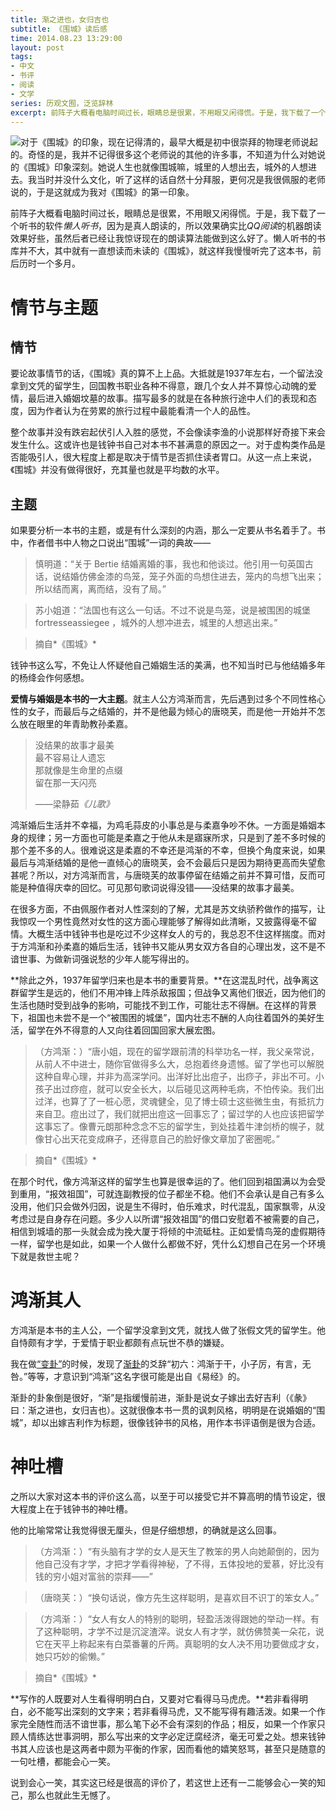 ```yaml
---
title: 渐之进也，女归吉也
subtitle: 《围城》读后感
time: 2014.08.23 13:29:00
layout: post
tags:
- 中文
- 书评
- 阅读
- 文学
series: 历观文囿，泛览辞林
excerpt: 前阵子大概看电脑时间过长，眼睛总是很累，不用眼又闲得慌。于是，我下载了一个听书的软件*懒人听书*，因为是真人朗读的，所以效果确实比*QQ阅读*的机器朗读效果好些，虽然后者已经让我惊讶现在的朗读算法能做到这么好了。懒人听书的书库并不大，其中就有一直想读而未读的《围城》，就这样我慢慢听完了这本书，前后历时一个多月。
---
```


<a href="http://book.douban.com/subject/1008145/" target="_blank"><img class="book-img" src="{{ site.url }}/img/loading.gif" data-src="http://img3.douban.com/lpic/s1070222.jpg" /></a>对于《围城》的印象，现在记得清的，最早大概是初中很崇拜的物理老师说起的。奇怪的是，我并不记得很多这个老师说的其他的许多事，不知道为什么对她说的《围城》印象深刻。她说人生也就像围城嘛，城里的人想出去，城外的人想进去。我当时并没什么文化，听了这样的话自然十分拜服，更何况是我很佩服的老师说的，于是这就成为我对《围城》的第一印象。

前阵子大概看电脑时间过长，眼睛总是很累，不用眼又闲得慌。于是，我下载了一个听书的软件*懒人听书*，因为是真人朗读的，所以效果确实比*QQ阅读*的机器朗读效果好些，虽然后者已经让我惊讶现在的朗读算法能做到这么好了。懒人听书的书库并不大，其中就有一直想读而未读的《围城》，就这样我慢慢听完了这本书，前后历时一个多月。

# 情节与主题

## 情节

要论故事情节的话，《围城》真的算不上上品。大抵就是1937年左右，一个留法没拿到文凭的留学生，回国教书职业各种不得意，跟几个女人并不算惊心动魄的爱情，最后进入婚姻坟墓的故事。描写最多的就是在各种旅行途中人们的表现和态度，因为作者认为在劳累的旅行过程中最能看清一个人的品性。

整个故事并没有跌宕起伏引人入胜的感觉，不会像读李渔的小说那样好奇接下来会发生什么。这或许也是钱钟书自己对本书不甚满意的原因之一。对于虚构类作品是否能吸引人，很大程度上都是取决于情节是否抓住读者胃口。从这一点上来说，《围城》并没有做得很好，充其量也就是平均数的水平。

## 主题

如果要分析一本书的主题，或是有什么深刻的内涵，那么一定要从书名着手了。书中，作者借书中人物之口说出“围城”一词的典故——

> 慎明道：“关于 Bertie 结婚离婚的事，我也和他谈过。他引用一句英国古话，说结婚仿佛金漆的鸟笼，笼子外面的鸟想住进去，笼内的鸟想飞出来；所以结而离，离而结，没有了局。”

> 苏小姐道：“法国也有这么一句话。不过不说是鸟笼，说是被围困的城堡 fortresseassiegee ，城外的人想冲进去，城里的人想逃出来。”

> 摘自*《围城》*

钱钟书这么写，不免让人怀疑他自己婚姻生活的美满，也不知当时已与他结婚多年的杨绛会作何感想。

**爱情与婚姻是本书的一大主题**。就主人公方鸿渐而言，先后遇到过多个不同性格心性的女子，而最后与之结婚的，并不是他最为倾心的唐晓芙，而是他一开始并不怎么放在眼里的年青助教孙柔嘉。

<blockquote class="poem">
没结果的故事才最美<br />
最不容易让人遗忘<br />
那就像是生命里的点缀<br />
留在那一天闪亮
<p class="from">——梁静茹<em>《儿歌》</em></p>
</blockquote>

鸿渐婚后生活并不幸福，为鸡毛蒜皮的小事总是与柔嘉争吵不休。一方面是婚姻本身的规律；另一方面也可能是柔嘉之于他从未是寤寐所求，只是到了差不多时候的那个差不多的人。很难说这是柔嘉的不幸还是鸿渐的不幸，但换个角度来说，如果最后与鸿渐结婚的是他一直倾心的唐晓芙，会不会最后只是因为期待更高而失望愈甚呢？所以，对方鸿渐而言，与唐晓芙的故事停留在结婚之前并不算可惜，反而可能是种值得庆幸的回忆。可见那句歌词说得没错——没结果的故事才最美。

在很多方面，不由佩服作者对人性深刻的了解，尤其是苏文纨骄矜做作的描写，让我惊叹一个男性竟然对女性的这方面心理能够了解得如此清晰，又披露得毫不留情。大概生活中钱钟书也是吃过不少这样女人的亏的，我总忍不住这样揣度。而对于方鸿渐和孙柔嘉的婚后生活，钱钟书又能从男女双方各自的心理出发，这不是不谙世事、为做新词强说愁的少年人能写得出的。

**除此之外，1937年留学归来也是本书的重要背景。**在这混乱时代，战争离这群留学生是远的，他们不用冲锋上阵杀敌报国；但战争又离他们很近，因为他们的生活也随时受到战争的影响，可能找不到工作，可能壮志不得酬。在这样的背景下，祖国也未尝不是一个“被围困的城堡”，国内壮志不酬的人向往着国外的美好生活，留学在外不得意的人又向往着回国回家大展宏图。

> （方鸿渐：）“唐小姐，现在的留学跟前清的科举功名一样，我父亲常说，从前人不中进士，随你官做得多么大，总抱着终身遗憾。留了学也可以解脱这种自卑心理，并非为高深学问。出洋好比出痘子，出痧子，非出不可。小孩子出过痧痘，就可以安全长大，以后碰见这两种毛病，不怕传染。我们出过洋，也算了了一桩心愿，灵魂健全，见了博士硕士这些微生虫，有抵抗力来自卫。痘出过了，我们就把出痘这一回事忘了；留过学的人也应该把留学这事忘了。像曹元朗那种念念不忘的留学生，到处挂着牛津剑桥的幌子，就像甘心出天花变成麻子，还得意自己的脸好像文章加了密圈呢。”

> 摘自*《围城》*

在那个时代，像方鸿渐这样的留学生也算是很幸运的了。他们回到祖国满以为会受到重用，“报效祖国”，可就连副教授的位子都坐不稳。他们不会承认是自己有多么没用，他们只会做外归因，说是生不得时，伯乐难求，时代混乱，国家飘零，从没考虑过是自身存在问题。多少人以所谓“报效祖国”的借口安慰着不被需要的自己，相信到城墙的那一头就会成为挽大厦于将倾的中流砥柱。正如爱情鸟笼的虚假期待一样，留学也是如此，如果一个人做什么都做不好，凭什么幻想自己在另一个环境下就是救世主呢？

# 鸿渐其人

方鸿渐是本书的主人公，一个留学没拿到文凭，就找人做了张假文凭的留学生。他自恃颇有才学，于爱情于职业都颇有点玩世不恭的嫌疑。

我在做<a href="http://zhangwenli.com/biangua" target="_blank">“变卦”</a>的时候，发现了<a href="http://zhangwenli.com/biangua/#001011" target="_blank">渐卦</a>的爻辞“初六：鸿渐于干，小子厉，有言，无咎。”等等，才意识到“鸿渐”这名字很可能是出自《易经》的。

渐卦的卦象倒是很好，“渐”是指缓慢前进，渐卦是说女子嫁出去好吉利（《彖》曰：渐之进也，女归吉也）。这就很像本书一贯的讽刺风格，明明是在说婚姻的“围城”，却以出嫁吉利作为标题，很像钱钟书的风格，用作本书评语倒是很为合适。

# 神吐槽

之所以大家对这本书的评价这么高，以至于可以接受它并不算高明的情节设定，很大程度上在于钱钟书的神吐槽。

他的比喻常常让我觉得很无厘头，但是仔细想想，的确就是这么回事。

> （方鸿渐：）“有头脑有才学的女人是天生了教笨的男人向她颠倒的，因为他自己没有才学，才把才学看得神秘，了不得，五体投地的爱慕，好比没有钱的穷小姐对富翁的崇拜——”

> （唐晓芙：）“换句话说，像方先生这样聪明，是喜欢目不识丁的笨女人。”

> （方鸿渐：）“女人有女人的特别的聪明，轻盈活泼得跟她的举动一样。有了这种聪明，才学不过是沉淀渣滓。说女人有才学，就仿佛赞美一朵花，说它在天平上称起来有白菜番薯的斤两。真聪明的女人决不用功要做成才女，她只巧妙的偷懒。”

> 摘自*《围城》*

**写作的人既要对人生看得明明白白，又要对它看得马马虎虎。**若非看得明白，必不能写出深刻的文字来；若非看得马虎，又不能写得有趣活泼。如果一个作家完全随性而活不谙世事，那么笔下必不会有深刻的作品；相反，如果一个作家只顾人情练达世事洞明，那么写出来的文字必定迂腐经济，毫无可爱之处。想来钱钟书其人应该也是这两者中颇为平衡的作家，因而看他的嬉笑怒骂，甚至只是随意的一句吐槽，都能会心一笑。

说到会心一笑，其实这已经是很高的评价了，若这世上还有一二能够会心一笑的知己，那么也就此生无憾了。
